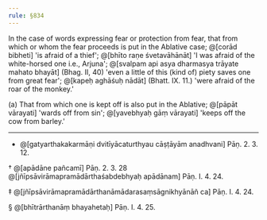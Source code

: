 ```yaml
---
rule: §834
---
```


In the case of words expressing fear or protection from fear, that from which or whom the fear proceeds is put in the Ablative case; @[corād bibheti] 'is afraid of a thief'; @[bhīto raṇe śvetavāhānāt] 'I was afraid of the white-horsed one i.e., Arjuna'; @[svalpam api asya dharmasya trāyate mahato bhayāt] (Bhag. II, 40) 'even a little of this (kind of) piety saves one from great fear'; @[kapeḥ aghāśuḥ nādāt] (Bhatt. IX. 11.) 'were afraid of the roar of the monkey.'

(a) That from which one is kept off is also put in the Ablative; @[pāpāt vārayati] 'wards off from sin'; @[yavebhyaḥ gāṃ vārayati] 'keeps off the cow from barley.'

---

* @[gatyarthakakarmāṇi dvitīyācaturthyau cāṣṭāyām anadhvani] Pāṇ. 2. 3. 12.

† @[apādāne pañcamī] Pāṇ. 2. 3. 28 @[jñīpsāvirāmapramādārthaśabdebhyaḥ apādānam] Pāṇ. I. 4. 24.

‡ @[jñīpsāvirāmapramādārthanāmādarasaṃsāgnikhyānāñ ca] Pāṇ. I. 4. 24.

§ @[bhītrārthanāṃ bhayahetaḥ] Pāṇ. I. 4. 25.